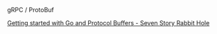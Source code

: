 gRPC / ProtoBuf

[Getting started with Go and Protocol Buffers - Seven Story Rabbit Hole](https://tleyden.github.io/blog/2014/12/02/getting-started-with-go-and-protocol-buffers/)